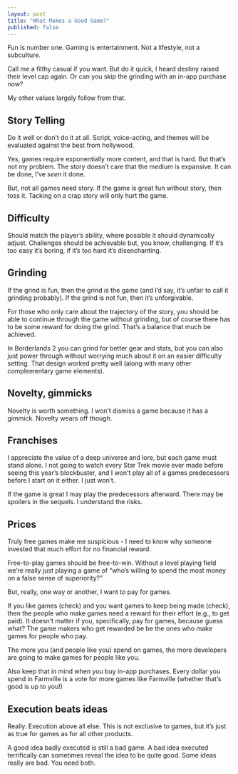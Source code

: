 ```yaml
---
layout: post
title: "What Makes a Good Game?"
published: false
---
```

	
Fun is number one. Gaming is entertainment. Not a lifestyle, not a subculture.

Call me a filthy casual if you want. But do it quick, I heard destiny raised their level cap again. Or can you skip the grinding with an in-app purchase now?

My other values largely follow from that.

## Story Telling
Do it well or don’t do it at all. Script, voice-acting, and themes will be evaluated against the best from hollywood. 

Yes, games require exponentially more content, and that is hard. But that’s not my problem. The story doesn’t care that the medium is expansive. It can be done, I’ve _seen_ it done.

But, not all games need story. If the game is great fun without story, then toss it. Tacking on a crap story will only hurt the game.

## Difficulty
Should match the player’s ability, where possible it should dynamically adjust. Challenges should be achievable but, you know, challenging. If it’s too easy it’s boring, if it’s too hard it’s disenchanting.


## Grinding
If the grind is fun, then the grind _is_ the game (and I’d say, it’s unfair to call it grinding probably). If the grind is not fun, then it’s unforgivable. 

For those who only care about the trajectory of the story, you should be able to continue through the game without grinding, but of course there has to be some reward for doing the grind. That’s a balance that much be achieved.

In Borderlands 2 you can grind for better gear and stats, but you can also just power through without worrying much about it on an easier difficulty setting. That design worked pretty well (along with many other complementary game elements).

## Novelty, gimmicks
Novelty is worth something. I won’t dismiss a game because it has a gimmick. Novelty wears off though. 

## Franchises
I appreciate the value of a deep universe and lore, but each game must stand alone. I not going to watch every Star Trek movie ever made before seeing this year’s blockbuster, and I won’t play all of a games predecessors before I start on it either. I just won’t.

If the game is great I may play the predecessors afterward. There may be spoilers in the sequels. I understand the risks.

## Prices
Truly free games make me suspicious - I need to know why someone invested that much effort for no financial reward. 

Free-to-play games should be free-to-win. Without a level playing field we’re really just playing a game of “who’s willing to spend the most money on a false sense of superiority?”

But, really, one way or another, I want to pay for games.

If you like games (check) and you want games to keep being made (check), then the people who make games need a reward for their effort (e.g., to get paid). It doesn’t matter if you, specifically, pay for games, because guess what? The game makers who get rewarded be be the ones who make games for people who pay.

The more you (and people like you) spend on games, the more developers are going to make games for people like you.

Also keep that in mind when you buy in-app purchases. Every dollar you spend in Farmville is a vote for more games like Farmville (whether that’s good is up to you!)

## Execution beats ideas
Really. Execution above all else. This is not exclusive to games, but it’s just as true for games as for all other products.

A good idea badly executed is still a bad game. A bad idea executed terrifically can sometimes reveal the idea to be quite good. Some ideas really are bad. You need both.
